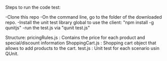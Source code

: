 Steps to run the code test:

-Clone this repo
-On the command line, go to the folder of the downloaded repo. 
-Install the unit test library global to use the client: "npm install -g qunitjs"
-run the test.js via "qunit test.js"

Structure:
pricingRules.js : Contains the price for each product and special/discount information
ShoppingCart.js : Shopping cart object that allows to add products to the cart.
test.js : Unit test for each scenario usin QUnit.